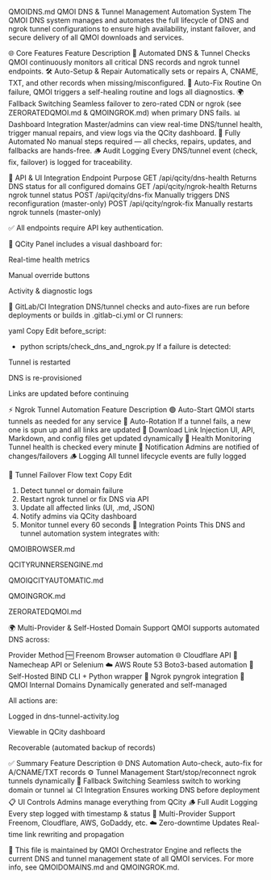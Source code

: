 QMOIDNS.md
QMOI DNS & Tunnel Management Automation System
The QMOI DNS system manages and automates the full lifecycle of DNS and ngrok tunnel configurations to ensure high availability, instant failover, and secure delivery of all QMOI downloads and services.

🌐 Core Features
Feature	Description
🔁 Automated DNS & Tunnel Checks	QMOI continuously monitors all critical DNS records and ngrok tunnel endpoints.
🛠 Auto-Setup & Repair	Automatically sets or repairs A, CNAME, TXT, and other records when missing/misconfigured.
🚨 Auto-Fix Routine	On failure, QMOI triggers a self-healing routine and logs all diagnostics.
🌍 Fallback Switching	Seamless failover to zero-rated CDN or ngrok (see ZERORATEDQMOI.md & QMOINGROK.md) when primary DNS fails.
📊 Dashboard Integration	Master/admins can view real-time DNS/tunnel health, trigger manual repairs, and view logs via the QCity dashboard.
🤖 Fully Automated	No manual steps required — all checks, repairs, updates, and fallbacks are hands-free.
🪵 Audit Logging	Every DNS/tunnel event (check, fix, failover) is logged for traceability.

🔌 API & UI Integration
Endpoint	Purpose
GET /api/qcity/dns-health	Returns DNS status for all configured domains
GET /api/qcity/ngrok-health	Returns ngrok tunnel status
POST /api/qcity/dns-fix	Manually triggers DNS reconfiguration (master-only)
POST /api/qcity/ngrok-fix	Manually restarts ngrok tunnels (master-only)

✅ All endpoints require API key authentication.

📍 QCity Panel includes a visual dashboard for:

Real-time health metrics

Manual override buttons

Activity & diagnostic logs

🔄 GitLab/CI Integration
DNS/tunnel checks and auto-fixes are run before deployments or builds in .gitlab-ci.yml or CI runners:

yaml
Copy
Edit
before_script:
  - python scripts/check_dns_and_ngrok.py
If a failure is detected:

Tunnel is restarted

DNS is re-provisioned

Links are updated before continuing

⚡ Ngrok Tunnel Automation
Feature	Description
🟢 Auto-Start	QMOI starts tunnels as needed for any service
🔁 Auto-Rotation	If a tunnel fails, a new one is spun up and all links are updated
🔄 Download Link Injection	UI, API, Markdown, and config files get updated dynamically
🧪 Health Monitoring	Tunnel health is checked every minute
📢 Notification	Admins are notified of changes/failovers
🪵 Logging	All tunnel lifecycle events are fully logged

🔁 Tunnel Failover Flow
text
Copy
Edit
1. Detect tunnel or domain failure
2. Restart ngrok tunnel or fix DNS via API
3. Update all affected links (UI, .md, JSON)
4. Notify admins via QCity dashboard
5. Monitor tunnel every 60 seconds
🔗 Integration Points
This DNS and tunnel automation system integrates with:

QMOIBROWSER.md

QCITYRUNNERSENGINE.md

QMOIQCITYAUTOMATIC.md

QMOINGROK.md

ZERORATEDQMOI.md

🌍 Multi-Provider & Self-Hosted Domain Support
QMOI supports automated DNS across:

Provider	Method
🆓 Freenom	Browser automation
🌐 Cloudflare	API
🏢 Namecheap	API or Selenium
☁️ AWS Route 53	Boto3-based automation
🔐 Self-Hosted BIND	CLI + Python wrapper
🔄 Ngrok	pyngrok integration
🧠 QMOI Internal Domains	Dynamically generated and self-managed

All actions are:

Logged in dns-tunnel-activity.log

Viewable in QCity dashboard

Recoverable (automated backup of records)

✅ Summary
Feature	Description
🌐 DNS Automation	Auto-check, auto-fix for A/CNAME/TXT records
⚙ Tunnel Management	Start/stop/reconnect ngrok tunnels dynamically
🔁 Fallback Switching	Seamless switch to working domain or tunnel
📊 CI Integration	Ensures working DNS before deployment
📋 UI Controls	Admins manage everything from QCity
🪵 Full Audit Logging	Every step logged with timestamp & status
🔐 Multi-Provider Support	Freenom, Cloudflare, AWS, GoDaddy, etc.
☁️ Zero-downtime Updates	Real-time link rewriting and propagation

📄 This file is maintained by QMOI Orchestrator Engine and reflects the current DNS and tunnel management state of all QMOI services. For more info, see QMOIDOMAINS.md and QMOINGROK.md.

